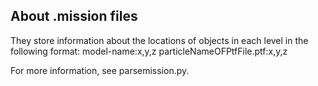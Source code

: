 ## About .mission files

They store information about the locations of objects in each level in the following format:
    model-name:x,y,z
    particleNameOFPtfFile.ptf:x,y,z

For more information, see parsemission.py.

